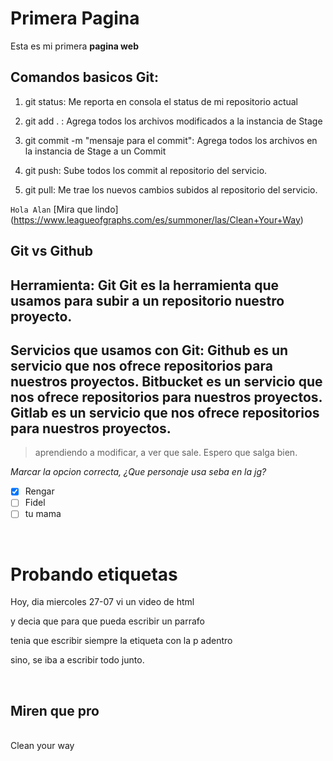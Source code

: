 # Primera Pagina
Esta es mi primera **pagina web**

## Comandos basicos Git:
1. git status: Me reporta en consola el status de mi repositorio actual

2. git add . : Agrega todos los archivos modificados a la instancia de Stage
3. git commit -m "mensaje para el commit": Agrega todos los archivos en la instancia de Stage a un Commit
4. git push: Sube todos los commit al repositorio del servicio.

5. git pull: Me trae los nuevos cambios subidos al repositorio del servicio.

`Hola Alan` [Mira que lindo] (https://www.leagueofgraphs.com/es/summoner/las/Clean+Your+Way)

## Git vs Github
Herramienta: Git
Git es la herramienta que usamos para subir a un repositorio nuestro proyecto.
-------
Servicios que usamos con Git:
Github es un servicio que nos ofrece repositorios para nuestros proyectos.
Bitbucket es un servicio que nos ofrece repositorios para nuestros proyectos.
Gitlab es un servicio que nos ofrece repositorios para nuestros proyectos.
-------
> aprendiendo a modificar, a ver que sale. Espero que salga bien. 


*Marcar la opcion correcta, ¿Que personaje usa seba en la jg?* 

- [x] Rengar
- [ ] Fidel 
- [ ] tu mama
<br>
<h1> Probando etiquetas </h1>
<p> Hoy, dia miercoles 27-07 vi un video de html </p>
<p> y decia que para que pueda escribir un parrafo </p>
<p> tenia que escribir siempre la etiqueta con la p adentro</p>
<p> sino, se iba a escribir todo junto. </p>
<br>
<h2> Miren que pro </h2>
<br>
Clean your way <a href="https://www.leagueofgraphs.com/es/summoner/las/Clean%20Your%20Way> Ir a League of graph </a> 

